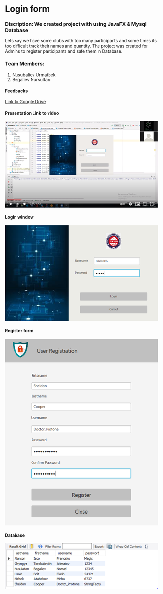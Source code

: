 # Login form
### Discription: We created project with using JavaFX & Mysql Database 
Lets say we have some clubs with too many participants and some times its too difficult track their names and quantity.
The project was created for Admins to register participants and safe them in Database.
### Team Members: 
1. Nusubaliev Urmatbek
2. Begaliev Nursultan 


#### Feedbacks
[Link to Google Drive](https://drive.google.com/drive/folders/1WmeyakobBE_fMWQqa7rcznVExqF1WFnm?usp=sharing)

#### Presentation [Link to video](https://youtu.be/gOi2_r7J_rM)
[![Watch the video](https://github.com/Urmatbek-312/JavaFXFinal/blob/master/images/image-login-form.PNG)](https://youtu.be/gOi2_r7J_rM)

#### Login window

![Login form](https://github.com/Urmatbek-312/JavaFXFinal/blob/master/images/Login%20form-%201.PNG)

#### Register form

![Register form](https://github.com/Urmatbek-312/JavaFXFinal/blob/master/images/Register%20form%20-%202.PNG)

#### Database 

![database](https://github.com/Urmatbek-312/JavaFXFinal/blob/master/images/Database%20form.PNG)
